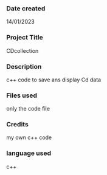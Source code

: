 ### Date created
14/01/2023

### Project Title
CDcollection

### Description
c++ code to save ans display Cd data

### Files used
only the code file

### Credits
my own c++ code

### language used
c++

